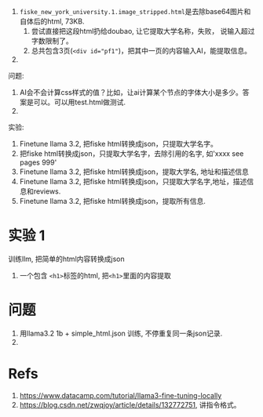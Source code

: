 1. `fiske_new_york_university.1.image_stripped.html`是去除base64图片和自体后的html, 73KB. 
    1. 尝试直接把这段html扔给doubao, 让它提取大学名称，失败， 说输入超过字数限制了。
    1. 总共包含3页(`<div id="pf1"`)，把其中一页的内容输入AI，能提取信息。
1. 

问题:
1. AI会不会计算css样式的值？比如，让ai计算某个节点的字体大小是多少。答案是可以。可以用test.html做测试.
1. 

实验:

1. Finetune llama 3.2, 把fiske html转换成json，只提取大学名字。
1. 把fiske html转换成json，只提取大学名字，去除引用的名字, 如'xxxx see pages 999'
1. Finetune llama 3.2, 把fiske html转换成json，提取大学名, 地址和描述信息
1. Finetune llama 3.2, 把fiske html转换成json，只提取大学名字,地址，描述信息和reviews.
1. Finetune llama 3.2, 把fiske html转换成json，提取所有信息.


# 实验 1
训练llm, 把简单的html内容转换成json

1. 一个包含 `<h1>`标签的html, 把`<h1>`里面的内容提取

# 问题
1. 用llama3.2 1b + simple_html.json 训练, 不停重复同一条json记录.
1. 
# Refs
1. https://www.datacamp.com/tutorial/llama3-fine-tuning-locally 
1. https://blog.csdn.net/zwqjoy/article/details/132772751, 讲指令格式。